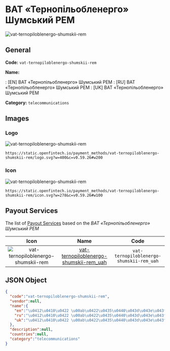 
# ВАТ «Тернопільобленерго» Шумський РЕМ 
![vat-ternopiloblenergo-shumskii-rem](https://static.openfintech.io/payment_methods/vat-ternopiloblenergo-shumskii-rem/logo.svg?w=400&c=v0.59.26#w200)  

## General 
**Code:** `vat-ternopiloblenergo-shumskii-rem` 
 
**Name:** 
 
:	[EN] ВАТ «Тернопільобленерго» Шумський РЕМ 
:	[RU] ВАТ «Тернопільобленерго» Шумський РЕМ 
:	[UK] ВАТ «Тернопільобленерго» Шумський РЕМ 
 
**Category:** `telecommunications` 
 

## Images 

### Logo 
![vat-ternopiloblenergo-shumskii-rem](https://static.openfintech.io/payment_methods/vat-ternopiloblenergo-shumskii-rem/logo.svg?w=400&c=v0.59.26#w200)  

```
https://static.openfintech.io/payment_methods/vat-ternopiloblenergo-shumskii-rem/logo.svg?w=400&c=v0.59.26#w200
```  

### Icon 
![vat-ternopiloblenergo-shumskii-rem](https://static.openfintech.io/payment_methods/vat-ternopiloblenergo-shumskii-rem/icon.svg?w=278&c=v0.59.26#w100)  

```
https://static.openfintech.io/payment_methods/vat-ternopiloblenergo-shumskii-rem/icon.svg?w=278&c=v0.59.26#w100
```  

## Payout Services 
 
The list of [Payout Services](/payout-services/) based on the _ВАТ «Тернопільобленерго» Шумський РЕМ_ 

|Icon|Name|Code| 
|:---:|:---:|:---:| 
|![vat-ternopiloblenergo-shumskii-rem](https://static.openfintech.io/payout_methods/vat-ternopiloblenergo-shumskii-rem/icon.svg?w=278&c=v0.59.26#w40) |[vat-ternopiloblenergo-shumskii-rem_uah](/payout-services/vat-ternopiloblenergo-shumskii-rem_uah/)|`vat-ternopiloblenergo-shumskii-rem_uah`| 
 

## JSON Object 

```json
{
  "code":"vat-ternopiloblenergo-shumskii-rem",
  "vendor":null,
  "name":{
    "en":"\u0412\u0410\u0422 \u00ab\u0422\u0435\u0440\u043d\u043e\u043f\u0456\u043b\u044c\u043e\u0431\u043b\u0435\u043d\u0435\u0440\u0433\u043e\u00bb \u0428\u0443\u043c\u0441\u044c\u043a\u0438\u0439 \u0420\u0415\u041c",
    "ru":"\u0412\u0410\u0422 \u00ab\u0422\u0435\u0440\u043d\u043e\u043f\u0456\u043b\u044c\u043e\u0431\u043b\u0435\u043d\u0435\u0440\u0433\u043e\u00bb \u0428\u0443\u043c\u0441\u044c\u043a\u0438\u0439 \u0420\u0415\u041c",
    "uk":"\u0412\u0410\u0422 \u00ab\u0422\u0435\u0440\u043d\u043e\u043f\u0456\u043b\u044c\u043e\u0431\u043b\u0435\u043d\u0435\u0440\u0433\u043e\u00bb \u0428\u0443\u043c\u0441\u044c\u043a\u0438\u0439 \u0420\u0415\u041c"
  },
  "description":null,
  "countries":null,
  "category":"telecommunications"
}
```  
